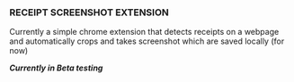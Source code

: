 ### RECEIPT SCREENSHOT EXTENSION ###

Currently a simple chrome extension that detects receipts on a webpage and automatically crops and takes screenshot which are saved locally (for now)

***Currently in Beta testing***

